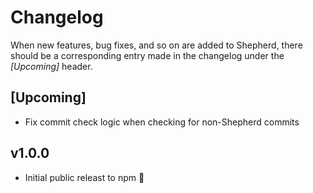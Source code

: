# Changelog

When new features, bug fixes, and so on are added to Shepherd, there should be a corresponding entry made in the changelog under the *[Upcoming]* header.

## [Upcoming]

* Fix commit check logic when checking for non-Shepherd commits

## v1.0.0

* Initial public releast to npm :tada:

